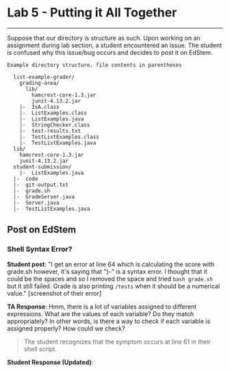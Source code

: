 # Lab 5 - Putting it All Together
---
Suppose that our directory is structure as such. Upon working on an assignment during lab section, a student encountered an issue. The student is confused why this issue/bug occurs and decides to post it on EdStem.
```
Example directory structure, file contents in parentheses

  list-example-grader/
    grading-area/
      lib/
        hamcrest-core-1.3.jar
        junit-4.13.2.jar
    |-  IsA.class
    |-  ListExamples.class
    |-  ListExamples.java
    |-  StringChecker.class
    |-  test-results.txt
    |-  TestListExamples.class
    |-  TestListExamples.java
  lib/
    hamcrest-core-1.3.jar
    junit-4.13.2.jar
  student-submission/
    |-  ListExamples.java
  |-  code
  |-  git-output.txt
  |-  grade.sh
  |-  GradeServer.java
  |-  Server.java
  |-  TestListExamples.java

```
## Post on EdStem
### Shell Syntax Error?
**Student post**: "I get an error at line 64 which is calculating the score with grade.sh however, it's saying that ")-" is a syntax error. I thought that it could be the spaces and so I removed the space and tried `bash grade.sh` but it still failed. Grade is also printing `/tests` when it should be a numerical value."
[screenshot of their error]

**TA Response**:
Hmm, there is a lot of variables assigned to different expressions. What are the values of each variable? Do they match appropriately? In other words, is there a way to check if each variable is assigned properly? How could we check? 
> The student recognizes that the symptom occurs at line 61 in their shell script.

**Student Response (Updated)**: 

